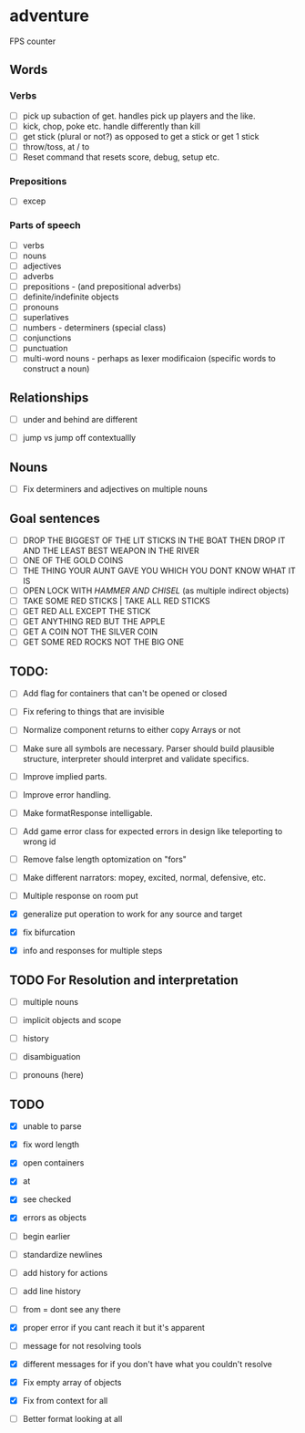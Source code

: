 # adventure
FPS counter

## Words

### Verbs
- [ ] pick up subaction of get. handles pick up players and the like.
- [ ] kick, chop, poke etc. handle differently than kill
- [ ] get stick (plural or not?) as opposed to get a stick or get 1 stick
- [ ] throw/toss, at / to
- [ ] Reset command that resets score, debug, setup etc.

### Prepositions
- [ ] excep

### Parts of speech
- [ ] verbs
- [ ] nouns
- [ ] adjectives
- [ ] adverbs
- [ ] prepositions - (and prepositional adverbs)
- [ ] definite/indefinite objects
- [ ] pronouns
- [ ] superlatives
- [ ] numbers - determiners (special class)
- [ ] conjunctions
- [ ] punctuation
- [ ] multi-word nouns - perhaps as lexer modificaion (specific words to construct a noun)

## Relationships
- [ ] under and behind are different
- [ ] jump vs jump off contextuallly


## Nouns 
- [ ] Fix determiners and adjectives on multiple nouns


## Goal sentences 
- [ ] DROP THE BIGGEST OF THE LIT STICKS IN THE BOAT THEN DROP IT AND THE LEAST BEST WEAPON IN THE RIVER
- [ ] ONE OF THE GOLD COINS
- [ ] THE THING YOUR AUNT GAVE YOU WHICH YOU DONT KNOW WHAT IT IS
- [ ] OPEN LOCK WITH *HAMMER AND CHISEL* (as multiple indirect objects)
- [ ] TAKE SOME RED STICKS | TAKE ALL RED STICKS
- [ ] GET RED ALL EXCEPT THE STICK
- [ ] GET ANYTHING RED BUT THE APPLE
- [ ] GET A COIN NOT THE SILVER COIN
- [ ] GET SOME RED ROCKS NOT THE BIG ONE

## TODO:

- [ ] Add flag for containers that can't be opened or closed
- [ ] Fix refering to things that are invisible
- [ ] Normalize component returns to either copy Arrays or not

- [ ] Make sure all symbols are necessary. Parser should build plausible structure, interpreter should interpret and validate specifics.
- [ ] Improve implied parts.
- [ ] Improve error handling.
- [ ] Make formatResponse intelligable.
- [ ] Add game error class for expected errors in design like teleporting to wrong id
- [ ] Remove false length optomization on "fors" 

- [ ] Make different narrators: mopey, excited, normal, defensive, etc.
- [ ] Multiple response on room put

- [x] generalize put operation to work for any source and target
- [x] fix bifurcation
- [x] info and responses for multiple steps

## TODO For Resolution and interpretation
- [ ] multiple nouns
- [ ] implicit objects and scope
- [ ] history
- [ ] disambiguation
- [ ] pronouns (here)


## TODO
- [x] unable to parse
- [x] fix word length
- [x] open containers
- [x]  at
- [x] see checked
- [x] errors as objects
- [ ] begin earlier
- [ ] standardize newlines
- [ ] add history for actions
- [ ] add line history
- [ ] from = dont see any there

- [x] proper error if you cant reach it but it's apparent

- [ ] message for not resolving tools
- [x] different messages for if you don't have what you couldn't resolve

- [x] Fix empty array of objects
- [x] Fix from context for all

- [ ] Better format looking at all